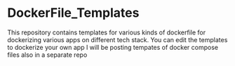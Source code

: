 # DockerFile_Templates
This repository contains templates for various kinds of dockerfile for dockerizing various apps on different tech stack. You can edit the templates to dockerize your own app I will be posting tempates of docker compose files also in a separate repo
